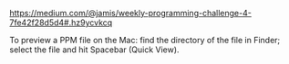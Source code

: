 https://medium.com/@jamis/weekly-programming-challenge-4-7fe42f28d5d4#.hz9ycvkcq

To preview a PPM file on the Mac: find the directory of the file in Finder; select the file and hit Spacebar (Quick View).
